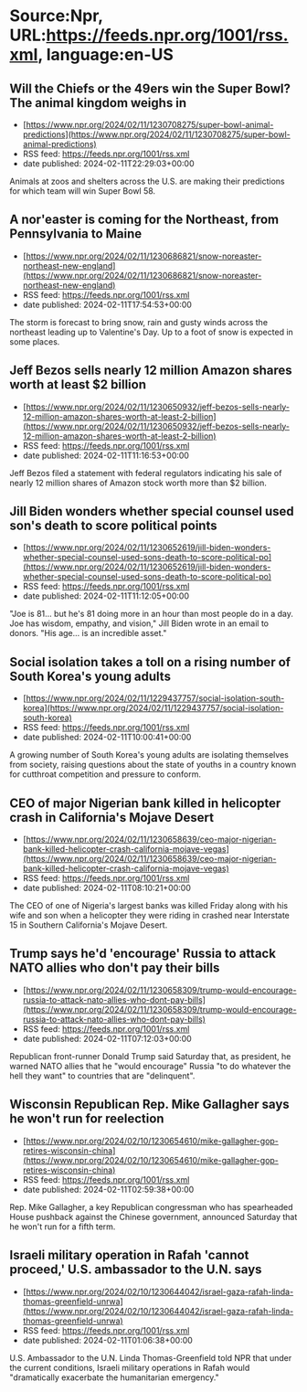 # Source:Npr, URL:https://feeds.npr.org/1001/rss.xml, language:en-US

## Will the Chiefs or the 49ers win the Super Bowl? The animal kingdom weighs in
 - [https://www.npr.org/2024/02/11/1230708275/super-bowl-animal-predictions](https://www.npr.org/2024/02/11/1230708275/super-bowl-animal-predictions)
 - RSS feed: https://feeds.npr.org/1001/rss.xml
 - date published: 2024-02-11T22:29:03+00:00

Animals at zoos and shelters across the U.S. are making their predictions for which team will win Super Bowl 58.

## A nor'easter is coming for the Northeast, from Pennsylvania to Maine
 - [https://www.npr.org/2024/02/11/1230686821/snow-noreaster-northeast-new-england](https://www.npr.org/2024/02/11/1230686821/snow-noreaster-northeast-new-england)
 - RSS feed: https://feeds.npr.org/1001/rss.xml
 - date published: 2024-02-11T17:54:53+00:00

The storm is forecast to bring snow, rain and gusty winds across the northeast leading up to Valentine's Day. Up to a foot of snow is expected in some places.

## Jeff Bezos sells nearly 12 million Amazon shares worth at least $2 billion
 - [https://www.npr.org/2024/02/11/1230650932/jeff-bezos-sells-nearly-12-million-amazon-shares-worth-at-least-2-billion](https://www.npr.org/2024/02/11/1230650932/jeff-bezos-sells-nearly-12-million-amazon-shares-worth-at-least-2-billion)
 - RSS feed: https://feeds.npr.org/1001/rss.xml
 - date published: 2024-02-11T11:16:53+00:00

Jeff Bezos filed a statement with federal regulators indicating his sale of nearly 12 million shares of Amazon stock worth more than $2 billion.

## Jill Biden wonders whether special counsel used son's death to score political points
 - [https://www.npr.org/2024/02/11/1230652619/jill-biden-wonders-whether-special-counsel-used-sons-death-to-score-political-po](https://www.npr.org/2024/02/11/1230652619/jill-biden-wonders-whether-special-counsel-used-sons-death-to-score-political-po)
 - RSS feed: https://feeds.npr.org/1001/rss.xml
 - date published: 2024-02-11T11:12:05+00:00

"Joe is 81... but he's 81 doing more in an hour than most people do in a day. Joe has wisdom, empathy, and vision," Jill Biden wrote in an email to donors. "His age... is an incredible asset."

## Social isolation takes a toll on a rising number of South Korea's young adults
 - [https://www.npr.org/2024/02/11/1229437757/social-isolation-south-korea](https://www.npr.org/2024/02/11/1229437757/social-isolation-south-korea)
 - RSS feed: https://feeds.npr.org/1001/rss.xml
 - date published: 2024-02-11T10:00:41+00:00

A growing number of South Korea's young adults are isolating themselves from society, raising questions about the state of youths in a country known for cutthroat competition and pressure to conform.

## CEO of major Nigerian bank killed in helicopter crash in California's Mojave Desert
 - [https://www.npr.org/2024/02/11/1230658639/ceo-major-nigerian-bank-killed-helicopter-crash-california-mojave-vegas](https://www.npr.org/2024/02/11/1230658639/ceo-major-nigerian-bank-killed-helicopter-crash-california-mojave-vegas)
 - RSS feed: https://feeds.npr.org/1001/rss.xml
 - date published: 2024-02-11T08:10:21+00:00

The CEO of one of Nigeria's largest banks was killed Friday along with his wife and son when a helicopter they were riding in crashed near Interstate 15 in Southern California's Mojave Desert.

## Trump says he'd 'encourage' Russia to attack NATO allies who don't pay their bills
 - [https://www.npr.org/2024/02/11/1230658309/trump-would-encourage-russia-to-attack-nato-allies-who-dont-pay-bills](https://www.npr.org/2024/02/11/1230658309/trump-would-encourage-russia-to-attack-nato-allies-who-dont-pay-bills)
 - RSS feed: https://feeds.npr.org/1001/rss.xml
 - date published: 2024-02-11T07:12:03+00:00

Republican front-runner Donald Trump said Saturday that, as president, he warned NATO allies that he "would encourage" Russia "to do whatever the hell they want" to countries that are "delinquent".

## Wisconsin Republican Rep. Mike Gallagher says he won't run for reelection
 - [https://www.npr.org/2024/02/10/1230654610/mike-gallagher-gop-retires-wisconsin-china](https://www.npr.org/2024/02/10/1230654610/mike-gallagher-gop-retires-wisconsin-china)
 - RSS feed: https://feeds.npr.org/1001/rss.xml
 - date published: 2024-02-11T02:59:38+00:00

Rep. Mike Gallagher, a key Republican congressman who has spearheaded House pushback against the Chinese government, announced Saturday that he won't run for a fifth term.

## Israeli military operation in Rafah 'cannot proceed,' U.S. ambassador to the U.N. says
 - [https://www.npr.org/2024/02/10/1230644042/israel-gaza-rafah-linda-thomas-greenfield-unrwa](https://www.npr.org/2024/02/10/1230644042/israel-gaza-rafah-linda-thomas-greenfield-unrwa)
 - RSS feed: https://feeds.npr.org/1001/rss.xml
 - date published: 2024-02-11T01:06:38+00:00

U.S. Ambassador to the U.N. Linda Thomas-Greenfield told NPR that under the current conditions, Israeli military operations in Rafah would "dramatically exacerbate the humanitarian emergency."

